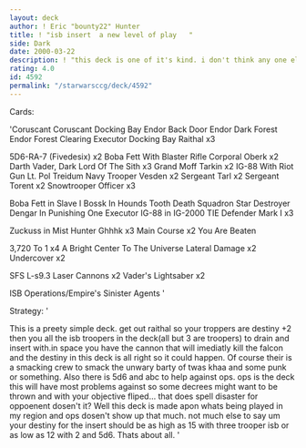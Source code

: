 ```yaml
---
layout: deck
author: ! Eric "bounty22" Hunter
title: ! "isb insert  a new level of play   "
side: Dark
date: 2000-03-22
description: ! "this deck is one of it's kind. i don't think any one else has ever thought about it. well any way this is a prototype that's just askin to reviewed."
rating: 4.0
id: 4592
permalink: "/starwarsccg/deck/4592"
---
```

Cards: 

'Coruscant
Coruscant Docking Bay
Endor Back Door
Endor Dark Forest
Endor Forest Clearing
Executor Docking Bay
Raithal  x3

5D6-RA-7 (Fivedesix)  x2
Boba Fett With Blaster Rifle
Corporal Oberk	x2
Darth Vader, Dark Lord Of The Sith  x3
Grand Moff Tarkin  x2
IG-88 With Riot Gun
Lt. Pol Treidum
Navy Trooper Vesden  x2
Sergeant Tarl  x2
Sergeant Torent  x2
Snowtrooper Officer  x3

Boba Fett in Slave I
Bossk In Hounds Tooth
Death Squadron Star Destroyer
Dengar In Punishing One
Executor
IG-88 in IG-2000
TIE Defender Mark I  x3

Zuckuss in Mist Hunter
Ghhhk  x3
Main Course  x2
You Are Beaten

3,720 To 1  x4
A Bright Center To The Universe
Lateral Damage	x2
Undercover  x2

SFS L-s9.3 Laser Cannons  x2
Vader's Lightsaber  x2

ISB Operations/Empire's Sinister Agents
'

Strategy: '

This is a preety simple deck. get out raithal so your troppers are destiny +2 then you all the isb troopers in the deck(all but 3 are troopers) to drain and insert with.in space you have the cannon that will imediatly kill the falcon and the destiny in this deck is all right so it could happen. Of course their is a smacking crew to smack the unwary barty of twas khaa and some punk or something. Also there is 5d6 and abc to help against ops. ops is the deck this will have most problems against so some decrees might want to be thrown and with your objective fliped... that does spell disaster for oppoenent dosen't it? Well this deck is made apon whats being played in my region and ops dosen't show up that much. not much else to say um your destiny for the insert should be as high as 15 with three trooper isb or as low as 12 with 2 and 5d6. Thats about all. '
